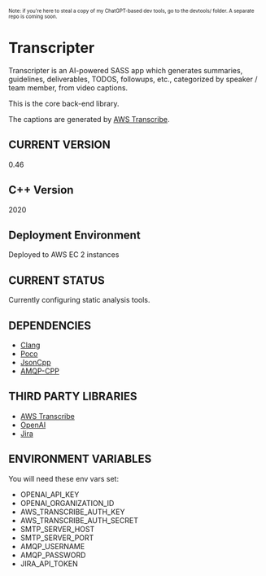 <sub><sup>Note: if you're here to steal a copy of my ChatGPT-based dev tools, go to the devtools/ folder. A separate repo is coming soon.</sup></sub>

# Transcripter

Transcripter is an AI-powered SASS app which generates summaries, guidelines, deliverables, TODOS, followups, etc., categorized by speaker / team member, from video captions.

This is the core back-end library.

The captions are generated by [AWS Transcribe](https://aws.amazon.com/transcribe/).

## CURRENT VERSION

0.46

## C++ Version

2020

## Deployment Environment

Deployed to AWS EC 2 instances

## CURRENT STATUS

Currently configuring static analysis tools.

## DEPENDENCIES

- [Clang](https://clang.llvm.org/)
- [Poco](https://pocoproject.org/)
- [JsonCpp](https://github.com/open-source-parsers/jsoncpp)
- [AMQP-CPP](https://github.com/CopernicaMarketingSoftware/AMQP-CPP)

## THIRD PARTY LIBRARIES

- [AWS Transcribe](https://aws.amazon.com/transcribe/)
- [OpenAI](https://openai.com/)
- [Jira](https://www.atlassian.com/)

## ENVIRONMENT VARIABLES

You will need these env vars set:

- OPENAI_API_KEY
- OPENAI_ORGANIZATION_ID
- AWS_TRANSCRIBE_AUTH_KEY
- AWS_TRANSCRIBE_AUTH_SECRET
- SMTP_SERVER_HOST
- SMTP_SERVER_PORT
- AMQP_USERNAME
- AMQP_PASSWORD
- JIRA_API_TOKEN
